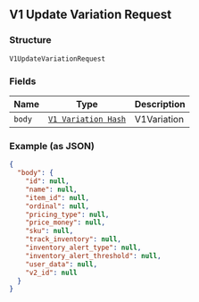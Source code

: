 ## V1 Update Variation Request

### Structure

`V1UpdateVariationRequest`

### Fields

| Name | Type | Description |
|  --- | --- | --- |
| `body` | [`V1 Variation Hash`](/doc/models/v1-variation.md) | V1Variation |

### Example (as JSON)

```json
{
  "body": {
    "id": null,
    "name": null,
    "item_id": null,
    "ordinal": null,
    "pricing_type": null,
    "price_money": null,
    "sku": null,
    "track_inventory": null,
    "inventory_alert_type": null,
    "inventory_alert_threshold": null,
    "user_data": null,
    "v2_id": null
  }
}
```

